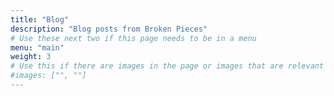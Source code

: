 ```yaml
---
title: "Blog"
description: "Blog posts from Broken Pieces"
# Use these next two if this page needs to be in a menu
menu: "main"
weight: 3
# Use this if there are images in the page or images that are relevant to the page
#images: ["", ""]
---
```

